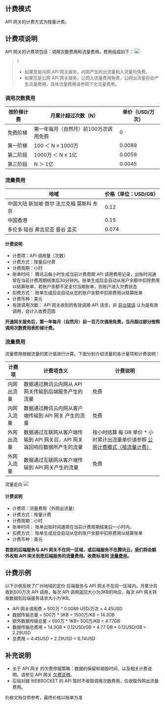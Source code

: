 
## 计费模式
API 网关的计费方式为按量计费。

## 计费项说明
API 网关的计费项包括：调用次数费用和流量费用。费用组成如下：
![](https://main.qcloudimg.com/raw/9025061fdff6c29633add23bd712a765.png)

> !
> - 如果您是内网 API 网关服务，内网产生的出流量和入流量均免费。
> - 如果您是公网 API 网关服务，公网入流量费用免费，公网出流量将会产生流量费用，具体流量费用请参照下文流量费用。

### 调用次数费用
| 按阶梯计费 | 月累计超过次数（N） | 单价（USD/万次） |
|---------|---------|---------|
| 免费阶梯 | 第一年每月（自然月）前100万次调用免费 | 0 |
| 第一阶梯 |  100 ＜ N ≤ 1000万 | 0.0089 |
| 第二阶段 | 1000万 ＜ N ≤ 1亿 | 0.0059 |
| 第三阶段 | N ＞ 1亿 | 0.0045 |

### 流量费用
| 地域                                      | 价格（单位：USD/GB） |
|-------------------------------------------|----------------------|
| 中国大陆 新加坡 首尔 法兰克福 莫斯科 东京 | 0.12                 |
| 中国香港                                  | 0.15                 |
| 多伦多 硅谷 弗吉尼亚 曼谷 孟买            | 0.074                |


#### 计费说明
-  计费项：API 调用量（次数）
-  计费方式：按量后付费
-  计费周期：小时
-  账单时间： 腾讯云每小时生成当前计费周期 API 调用费用记录，出账时间通常在当前计费周期结束后30分钟内。账单生成后会自动从账户余额中扣除费用以结算账单，若账户余额不足支付当期账单，则账户进入欠费状态
- 扣费方式： 账单生成后会自动从您的账户余额中扣除费用以结算账单
- 计费币种：美元
- 有效调用次数： API 网关收到的有效调用 API 请求，非 [前台错误](https://intl.cloud.tencent.com/document/product/628/31717) 认为是有效调用，会计入收费范围

**开通网关服务后，第一年每月（自然月）前一百万次调用免费，当月超过部分按照调用次数费用表阶梯计费。**

<span id="llfy"></span>

### 流量费用
流量费用根据流量的累计值进行计算。下面分别介绍流量的各计量项和计费说明：

| 计费项     | 计费项含义                                                   | 计费说明                                                     |
| ---------- | ------------------------------------------------------------ | ------------------------------------------------------------ |
| 内网出流量 | 数据通过腾讯云内网从 API 网关传输到后端服务产生的流量        | 免费                                                         |
| 内网入流量 | 数据通过腾讯云内网从客户端传输到 API 网关 产生的流量          | 免费                                                         |
| 外网出流量 | 数据通过互联网从客户端传输到 API 网关后，API 网关返回响应数据所产生的流量 | 按小时结算 每 GB 单价 * 小时累计出流量单价请参照 [公网计费模式（按流量计费）](https://buy.cloud.tencent.com/price/idc) |
| 外网入流量 | 数据通过互联网从客户端传输到 API 网关产生的流量              | 免费                                                         |


流量走向
![](https://main.qcloudimg.com/raw/8d816cd1a15d788a53a3eecb06eb94c4.png)
#### 计费说明
- 计费项：流量费用（外网出流量）
- 计费方式：按量计费 
- 计费周期：小时
- 账单时间： 账单出账时间通常在当前计费周期结束后一小时内。
- 扣费方式： 账单生成后会自动从您的账户余额中扣除费用以结算账单
- 计费币种：美元

**若您的后端服务与 API 网关不在同一区域，或后端服务不在腾讯云，我们将会额外收取 API 网关到您后端服务的流量费用。收费标准同 [流量费用](#llfy)。**

## 计费示例
以下示例反映了广州地域的定价
后端服务与 API 网关不在同一区域内，月累计共收到500万次 API 调用，每次 API 调用返回大小为3KB的响应，每次 API 网关转发数据到后端服务请求大小为1KB。
- API 网关调用费 = 500万 * 0.0089 USD/万次 = 4.45USD
- 数据传输总量 = 500万 * 3KB = 1500万/KB = 14.3GB
- 额外数据传输总量 = 500万 * 1KB= 500万/KB = 4.77GB
- 数据传输总费用 = 14.3GB * 0.12USD/GB + 4.77 GB * 0.12USD/GB = 2.29USD
- 总费用 = 4.45USD + 2.29USD = 6.74USD

## 补充说明
- 关于 API 网关 的欠费停服策略：数据的保留和销毁时间、以及相关计费说明，请参见 API 网关 [欠费说明](https://intl.cloud.tencent.com/document/product/628/11934)。
- 后端对接 WEBSOCKET 的 API 暂时不收取调用次数费用，仅收取外网出流量费用。

价格文档仅供参考，最终价格以账单为准
